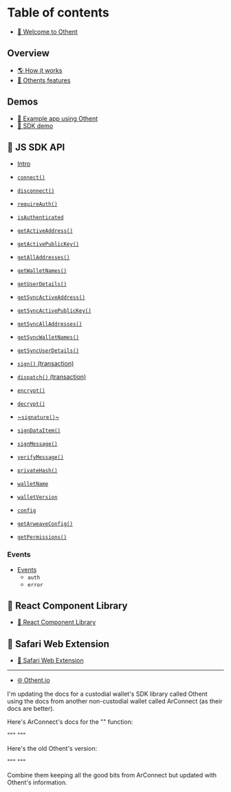 # Table of contents

* [👋 Welcome to Othent](README.md)

## Overview

* [🌎 How it works](overview/how-it-works.md)
* [🥗 Othents features](overview/what-we-do.md)

## Demos

* [🍎 Example app using Othent](https://weavetransfer.othent.io)
* [🍏 SDK demo](https://demo.othent.io)

## 🥪 JS SDK API

* [Intro](api/intro.md)

* [`connect()`](api/connect.md)
* [`disconnect()`](api/disconnect.md)
* [`requireAuth()`](api/require-auth.md)
* [`isAuthenticated`](api/is-authenticated.md)

* [`getActiveAddress()`](api/get-active-address.md)
* [`getActivePublicKey()`](api/get-active-public-key.md)
* [`getAllAddresses()`](api/get-all-addresses.md)
* [`getWalletNames()`](api/get-wallet-names.md)
* [`getUserDetails()`](api/get-user-details.md)

* [`getSyncActiveAddress()`](api/get-sync-active-address.md)
* [`getSyncActivePublicKey()`](api/get-sync-active-public-key.md)
* [`getSyncAllAddresses()`](api/get-sync-all-addresses.md)
* [`getSyncWalletNames()`](api/get-sync-wallet-names.md)
* [`getSyncUserDetails()`](api/get-sync-user-details.md)

* [`sign()` (transaction)](api/sign.md)
* [`dispatch()` (transaction)](api/dispatch.md)

* [`encrypt()`](api/encrypt.md)
* [`decrypt()`](api/decrypt.md)

* [~`signature()`~](api/signature.md)
* [`signDataItem()`](api/sign-dataitem.md)
* [`signMessage()`](api/sign-message.md)
* [`verifyMessage()`](api/verify-message.md)
* [`privateHash()`](api/private-hash.md)

* [`walletName`]()
* [`walletVersion`]()
* [`config`]()
* [`getArweaveConfig()`](api/get-arweave-config.md)
* [`getPermissions()`](api/get-permissions.md)


### Events

* [Events](api/events.md)
    * `auth`
    * `error`

## 🍜 React Component Library

* [🍜 React Component Library](developers/component-library.md)

## 📱 Safari Web Extension

* [📱 Safari Web Extension](developers/othent-mobile.md)

***

* [🌐 Othent.io](https://othent.io)



I'm updating the docs for a custodial wallet's SDK library called Othent using the docs from another non-custodial wallet called ArConnect (as their docs are better).

Here's ArConnect's docs for the "" function:

"""
"""

Here's the old Othent's version:

"""
"""

Combine them keeping all the good bits from ArConnect but updated with Othent's information.